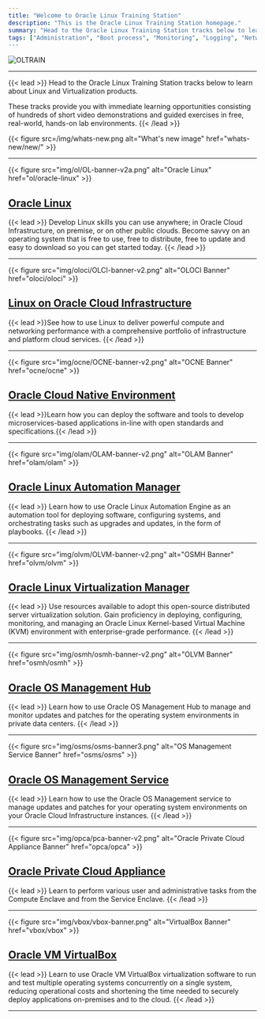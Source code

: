 ```yaml
---
title: "Welcome to Oracle Linux Training Station"
description: "This is the Oracle Linux Training Station homepage."
summary: "Head to the Oracle Linux Training Station tracks below to learn about Linux and Virtualization products.  These tracks provide you with immediate learning opportunities consisting of hundreds of short video demonstrations and guided exercises in free, real-world, hands-on lab environments"
tags: ["Administration", "Boot process", "Monitoring", "Logging", "Networking", "Package management", "Ksplice", Remote management", "Storage management", "Virtualization", "Introduction"]
---
```


![OLTRAIN](/img/ol-train4.png)

---

{{< lead >}} Head to the Oracle Linux Training Station tracks below to learn about Linux and Virtualization products. 

These tracks provide you with immediate learning opportunities consisting of hundreds of short video demonstrations and guided exercises in free, real-world, hands-on lab environments. {{< /lead >}}

{{< figure src=/img/whats-new.png alt="What's new image" href="whats-new/new/" >}}

---

{{< figure src="img/ol/OL-banner-v2a.png" alt="Oracle Linux" href="ol/oracle-linux" >}}

## [Oracle Linux](ol/oracle-linux)

{{< lead >}} Develop Linux skills you can use anywhere; in Oracle Cloud Infrastructure, on premise, or on other public clouds. Become savvy on an operating system that is free to use, free to distribute, free to update and easy to download so you can get started today. {{< /lead >}}

---

{{< figure src="img/oloci/OLCI-banner-v2.png" alt="OLOCI Banner" href="oloci/oloci" >}}

## [Linux on Oracle Cloud Infrastructure](oloci/oloci)
  
{{< lead >}}See how to use Linux to deliver powerful compute and networking performance with a comprehensive portfolio of infrastructure and platform cloud services. {{< /lead >}}

---

{{< figure src="img/ocne/OCNE-banner-v2.png" alt="OCNE Banner" href="ocne/ocne" >}}

## [Oracle Cloud Native Environment](ocne/ocne)
  
{{< lead >}}Learn how you can deploy the software and tools to develop microservices-based applications in-line with open standards and specifications.{{< /lead >}}

---

{{< figure src="img/olam/OLAM-banner-v2.png" alt="OLAM Banner" href="olam/olam" >}}

## [Oracle Linux Automation Manager](olam/olam)

{{< lead >}} Learn how to use Oracle Linux Automation Engine as an automation tool for deploying software, configuring systems, and orchestrating tasks such as upgrades and updates, in the form of playbooks. {{< /lead >}}

---

{{< figure src="img/olvm/OLVM-banner-v2.png" alt="OSMH Banner" href="olvm/olvm" >}}

## [Oracle Linux Virtualization Manager](olvm/olvm)

{{< lead >}} Use resources available to adopt this open-source distributed server virtualization solution. Gain proficiency in deploying, configuring, monitoring, and managing an Oracle Linux Kernel-based Virtual Machine (KVM) environment with enterprise-grade performance. {{< /lead >}}

---

{{< figure src="img/osmh/osmh-banner-v2.png" alt="OLVM Banner" href="osmh/osmh" >}}

## [Oracle OS Management Hub](osmh/osmh)

{{< lead >}} Learn how to use Oracle OS Management Hub to manage and monitor updates and patches for the operating system environments in private data centers. {{< /lead >}}

---

{{< figure src="img/osms/osms-banner3.png" alt="OS Management Service Banner" href="osms/osms" >}}

## [Oracle OS Management Service](osms/osms)
  
{{< lead >}} Learn how to use the Oracle OS Management service to manage updates and patches for your operating system environments on your Oracle Cloud Infrastructure instances. {{< /lead >}}

---

{{< figure src="img/opca/pca-banner-v2.png" alt="Oracle Private Cloud Appliance Banner" href="opca/opca" >}}

## [Oracle Private Cloud Appliance](opca/opca)

{{< lead >}} Learn to perform various user and administrative tasks from the Compute Enclave and from the Service Enclave. {{< /lead >}}

---

{{< figure src="img/vbox/vbox-banner.png" alt="VirtualBox Banner" href="vbox/vbox" >}}

## [Oracle VM VirtualBox](vbox/vbox)

{{< lead >}} Learn to use Oracle VM VirtualBox virtualization software to run and test multiple operating systems concurrently on a single system, reducing operational costs and shortening the time needed to securely deploy applications on-premises and to the cloud. {{< /lead >}}

---

<!-- <div class="flex px-4 py-2 mb-8 text-base rounded-md bg-primary-100 dark:bg-primary-900">
  <span class="flex items-center ltr:pr-3 rtl:pl-3 text-primary-400">
    {{< icon "triangle-exclamation" >}}
  </span>
  <span class="flex items-center justify-between grow dark:text-neutral-300">
    <span class="prose dark:prose-invert">This is a demo of the <code id="layout">background</code> layout.</span>
    <button
      id="switch-layout-button"
      class="px-4 !text-neutral !no-underline rounded-md bg-primary-600 hover:!bg-primary-500 dark:bg-primary-800 dark:hover:!bg-primary-700"
    >
      Switch layout &orarr;
    </button>
  </span>
</div>

-->
